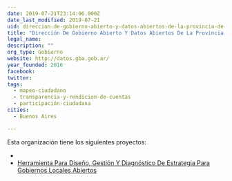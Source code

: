 ```yaml
---
date: 2019-07-21T23:14:06.000Z
date_last_modified: 2019-07-21
uid: direccion-de-gobierno-abierto-y-datos-abiertos-de-la-provincia-de-buenos-aires
title: "Dirección De Gobierno Abierto Y Datos Abiertos De La Provincia De Buenos Aires"
legal_name: 
description: ""
org_type: Gobierno
website: http://datos.gba.gob.ar/
year_founded: 2016
facebook: 
twitter: 
tags:
  - mapeo-ciudadano
  - transparencia-y-rendicion-de-cuentas
  - participación-ciudadana
cities: 
  - Buenos Aires

---
```


Esta organización tiene los siguientes proyectos:

- [](/i/herramienta-para-diseno-gestion-y-diagnostico-de-estrategia-para-gobiernos-locales-abiertos.html)
- [Herramienta Para Diseño, Gestión Y Diagnóstico De Estrategia Para Gobiernos Locales Abiertos](/i/herramienta-para-diseno-gestion-y-diagnostico-de-estrategia-para-gobiernos-locales-abiertos.html)
